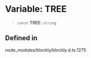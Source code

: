 # Variable: TREE

> `const` **TREE**: `string`

## Defined in

node_modules/blockly/blockly.d.ts:1275

